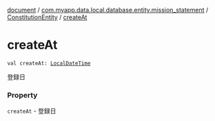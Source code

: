 [document](../../index.md) / [com.myapp.data.local.database.entity.mission_statement](../index.md) / [ConstitutionEntity](index.md) / [createAt](./create-at.md)

# createAt

`val createAt: `[`LocalDateTime`](https://developer.android.com/reference/java/time/LocalDateTime.html)

登録日

### Property

`createAt` - 登録日